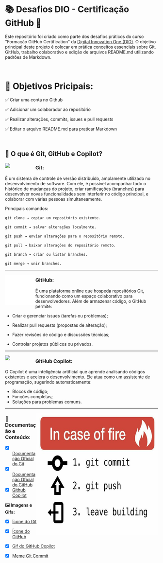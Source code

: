 # 📚 Desafios DIO - Certificação GitHub 🚀
Este repositório foi criado como parte dos desafios práticos do curso "Formação GitHub Certification" da [Digital Innovation One (DIO)](https://www.dio.me/). O objetivo principal deste projeto é colocar em prática conceitos essenciais sobre Git, GitHub, trabalho colaborativo e edição de arquivos README.md utilizando padrões de Markdown.

<br />

# 🎯 Objetivos Pricipais:
✅ Criar uma conta no Github

✅ Adicionar um colaborador ao repositório

✅ Realizar alterações, commits, issues e pull requests

✅ Editar o arquivo README.md para praticar Markdown<br />

<br />

## 📌 O que é Git, GitHub e Copilot?
<img align="left" src="https://cdn.jsdelivr.net/gh/devicons/devicon@latest/icons/git/git-original.svg" width="100"/>  

### Git:
É um sistema de controle de versão distribuído, amplamente utilizado no desenvolvimento de software.
Com ele, é possível acompanhar todo o histórico de mudanças do projeto, criar ramificações (branches) para desenvolver novas funcionalidades sem interferir no código principal, e colaborar com várias pessoas simultaneamente.
<br />
 
Principais comandos: 
```
git clone → copiar um repositório existente.
```
```
git commit → salvar alterações localmente.
```
```
git push → enviar alterações para o repositório remoto.
```
```
git pull → baixar alterações do repositório remoto.
```
```
git branch → criar ou listar branches.
```
```
git merge → unir branches.
```

---
<img align="left" src="https://github.com/Kauan-Berti/Desafios-Dio-Github/blob/main/assets/images/logoGitHub.svg" width="100"/>

### GitHub:
É uma plataforma online que hospeda repositórios Git, funcionando como um espaço colaborativo para desenvolvedores.
Além de armazenar código, o GitHub permite:
- Criar e gerenciar issues (tarefas ou problemas);

- Realizar pull requests (propostas de alteração);

- Fazer revisões de código e discussões técnicas;

- Controlar projetos públicos ou privados.

---
<img align="left" src="https://media3.giphy.com/media/v1.Y2lkPTc5MGI3NjExeXV1d24wZmx6ZXNneW41czFxNXN1Z3NjOXViNmd4aGJpbDFzdXIxcCZlcD12MV9pbnRlcm5hbF9naWZfYnlfaWQmY3Q9cw/Sh1iCtJZEdx4PFYy4q/giphy.gif" width="100">

### GitHub Copilot:
O Copilot é uma inteligência artificial que aprende analisando códigos existentes e acelera o desenvolvimento.
Ele atua como um assistente de programação, sugerindo automaticamente:
- Blocos de código;
- Funções completas;
- Soluções para problemas comuns.

---
<img align="right" src="https://github.com/Kauan-Berti/Desafios-Dio-Github/blob/main/assets/images/image1.png" width="400" height="400px" >

### 📖 Documentação e Conteúdo:
- [x] [Documentação Oficial do Git](https://git-scm.com/doc)
- [x] [Documentação Oficial do GitHub](https://docs.github.com/pt)
- [x] [Github Copilot](https://github.com/features/copilot?locale=pt-BR)

**🖼️ Imagens e Gifs:**
- [x] [Ícone do Git](https://devicon.dev/)
- [x] [Ícone do GitHub](https://devicon.dev/)
- [x] [Gif do GitHub Copilot](https://giphy.com/stickers/GitHub-mascots-githubuniverse2024-githubuniverse2024copilot-Sh1iCtJZEdx4PFYy4q)
- [x] [Meme Git Commit](https://pin.it/1Ndl1i1u4)
  
